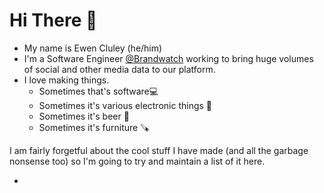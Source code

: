 # Hi There 👋

- My name is Ewen Cluley (he/him)
- I'm a Software Engineer [@Brandwatch](https://www.brandwatch.com) working to bring huge volumes of social and other media data to our platform.
- I love making things.
  - Sometimes that's software💻
  - Sometimes it's various electronic things 🤖
  - Sometimes it's beer 🍺
  - Sometimes it's furniture 🪚

I am fairly forgetful about the cool stuff I have made (and all the garbage nonsense too) so I'm going to try and maintain a list of it here.

- 


